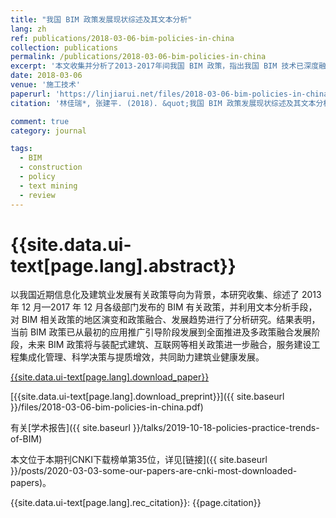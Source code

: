 ```yaml
---
title: "我国 BIM 政策发展现状综述及其文本分析"
lang: zh
ref: publications/2018-03-06-bim-policies-in-china
collection: publications
permalink: /publications/2018-03-06-bim-policies-in-china
excerpt: '本文收集并分析了2013-2017年间我国 BIM 政策，指出我国 BIM 技术已深度融入行业发展'
date: 2018-03-06
venue: '施工技术'
paperurl: 'https://linjiarui.net/files/2018-03-06-bim-policies-in-china.pdf'
citation: '林佳瑞*, 张建平. (2018). &quot;我国 BIM 政策发展现状综述及其文本分析&quot; <i>施工技术</i>. 47(6): 73-78. doi: 10.7672/sgjs2018060073'

comment: true
category: journal

tags: 
  - BIM
  - construction
  - policy
  - text mining
  - review
---
```



{{site.data.ui-text[page.lang].abstract}}
====

以我国近期信息化及建筑业发展有关政策导向为背景，本研究收集、综述了 2013 年 12 月—2017 年 12 月各级部门发布的 BIM 有关政策，并利用文本分析手段，对 BIM 相关政策的地区演变和政策融合、发展趋势进行了分析研究。结果表明，当前 BIM 政策已从最初的应用推广引导阶段发展到全面推进及多政策融合发展阶段，未来 BIM 政策将与装配式建筑、互联网等相关政策进一步融合，服务建设工程集成化管理、科学决策与提质增效，共同助力建筑业健康发展。

[{{site.data.ui-text[page.lang].download_paper}}](http://kns.cnki.net/KCMS/detail/detail.aspx?dbcode=CJFQ&dbname=CJFDLAST2018&filename=SGJS201806012&v=MDcxNDFpckJmYkc0SDluTXFZOUVab1I4ZVgxTHV4WVM3RGgxVDNxVHJXTTFGckNVUkxPZmIrVnVGeW5tVXI3S04=)

[{{site.data.ui-text[page.lang].download_preprint}}]({{ site.baseurl }}/files/2018-03-06-bim-policies-in-china.pdf)

有关[学术报告]({{ site.baseurl }}/talks/2019-10-18-policies-practice-trends-of-BIM)

本文位于本期刊CNKI下载榜单第35位，详见[链接]({{ site.baseurl }}/posts/2020-03-03-some-our-papers-are-cnki-most-downloaded-papers)。

{{site.data.ui-text[page.lang].rec_citation}}: {{page.citation}}